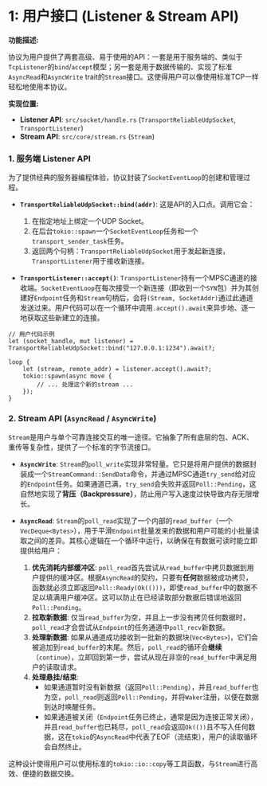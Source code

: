# 1: 用户接口 (Listener & Stream API)

**功能描述:**

协议为用户提供了两套高级、易于使用的API：一套是用于服务端的、类似于`TcpListener`的`bind`/`accept`模型；另一套是用于数据传输的、实现了标准`AsyncRead`和`AsyncWrite` trait的`Stream`接口。这使得用户可以像使用标准TCP一样轻松地使用本协议。

**实现位置:**

- **Listener API**: `src/socket/handle.rs` (`TransportReliableUdpSocket`, `TransportListener`)
- **Stream API**: `src/core/stream.rs` (`Stream`)

### 1. 服务端 Listener API

为了提供经典的服务器编程体验，协议封装了`SocketEventLoop`的创建和管理过程。

- **`TransportReliableUdpSocket::bind(addr)`**: 这是API的入口点。调用它会：
    1.  在指定地址上绑定一个UDP Socket。
    2.  在后台`tokio::spawn`一个`SocketEventLoop`任务和一个`transport_sender_task`任务。
    3.  返回两个句柄：`TransportReliableUdpSocket`用于发起新连接，`TransportListener`用于接收新连接。

- **`TransportListener::accept()`**:
  `TransportListener`持有一个MPSC通道的接收端。`SocketEventLoop`在每次接受一个新连接（即收到一个`SYN`包）并为其创建好`Endpoint`任务和`Stream`句柄后，会将`(Stream, SocketAddr)`通过此通道发送过来。用户代码可以在一个循环中调用`.accept().await`来异步地、逐一地获取这些新建立的连接。

```rust,ignore
// 用户代码示例
let (socket_handle, mut listener) = TransportReliableUdpSocket::bind("127.0.0.1:1234").await?;

loop {
    let (stream, remote_addr) = listener.accept().await?;
    tokio::spawn(async move {
        // ... 处理这个新的stream ...
    });
}
```

### 2. Stream API (`AsyncRead` / `AsyncWrite`)

`Stream`是用户与单个可靠连接交互的唯一途径。它抽象了所有底层的包、ACK、重传等复杂性，提供了一个标准的字节流接口。

- **`AsyncWrite`**:
  `Stream`的`poll_write`实现非常轻量。它只是将用户提供的数据封装成一个`StreamCommand::SendData`命令，并通过MPSC通道`try_send`给对应的`Endpoint`任务。如果通道已满，`try_send`会失败并返回`Poll::Pending`，这自然地实现了**背压（Backpressure）**，防止用户写入速度过快导致内存无限增长。

- **`AsyncRead`**:
  `Stream`的`poll_read`实现了一个内部的`read_buffer`（一个`VecDeque<Bytes>`），用于平滑`Endpoint`批量发来的数据和用户可能的小批量读取之间的差异。其核心逻辑在一个循环中运行，以确保在有数据可读时能立即提供给用户：
  1.  **优先消耗内部缓冲区**: `poll_read`首先尝试从`read_buffer`中拷贝数据到用户提供的缓冲区。根据`AsyncRead`的契约，只要有**任何**数据被成功拷贝，函数就必须立即返回`Poll::Ready(Ok(()))`，即使`read_buffer`中的数据不足以填满用户缓冲区。这可以防止在已经读取部分数据后错误地返回`Poll::Pending`。
  2.  **拉取新数据**: 仅当`read_buffer`为空，并且上一步没有拷贝任何数据时，`poll_read`才会尝试从`Endpoint`的任务通道中`poll_recv`新数据。
  3.  **处理新数据**: 如果从通道成功接收到一批新的数据块(`Vec<Bytes>`)，它们会被追加到`read_buffer`的末尾。然后，`poll_read`的循环会**继续**（`continue`），立即回到第一步，尝试从现在非空的`read_buffer`中满足用户的读取请求。
  4.  **处理悬挂/结束**:
      *   如果通道暂时没有新数据（返回`Poll::Pending`），并且`read_buffer`也为空，`poll_read`则返回`Poll::Pending`，并将`Waker`注册，以便在数据到达时唤醒任务。
      *   如果通道被关闭（`Endpoint`任务已终止，通常是因为连接正常关闭），并且`read_buffer`也已耗尽，`poll_read`会返回`Ok(())`且不写入任何数据，这在`tokio`的`AsyncRead`中代表了EOF（流结束），用户的读取循环会自然终止。

这种设计使得用户可以使用标准的`tokio::io::copy`等工具函数，与`Stream`进行高效、便捷的数据交换。